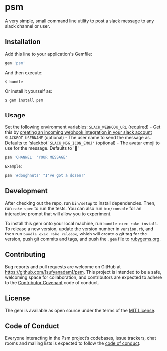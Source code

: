 # psm

A very simple, small command line utility to post a slack message to any slack channel or
user.

## Installation

Add this line to your application's Gemfile:

```ruby
gem 'psm'
```

And then execute:

    $ bundle

Or install it yourself as:

    $ gem install psm

## Usage

Set the following environment variables:
`SLACK_WEBHOOK_URL`    (required) - Get this by [creating an incoming webhook integration in your slack account](https://api.slack.com/incoming-webhooks)
`SLACKBOT_USERNAME`    (optional) - The user name to send the message as. Defaults to 'slackbot'
`SLACK_MSG_ICON_EMOJ'` (optional) - The avatar emoji to use for the message. Defaults to ':ghost:'

```bash
psm 'CHANNEL' 'YOUR MESSAGE'

Example:

psm '#doughnuts' "I've got a dozen!"
```

## Development

After checking out the repo, run `bin/setup` to install dependencies. Then, run `rake spec` to run the tests. You can also run `bin/console` for an interactive prompt that will allow you to experiment.

To install this gem onto your local machine, run `bundle exec rake install`. To release a new version, update the version number in `version.rb`, and then run `bundle exec rake release`, which will create a git tag for the version, push git commits and tags, and push the `.gem` file to [rubygems.org](https://rubygems.org).

## Contributing

Bug reports and pull requests are welcome on GitHub at https://github.com/[sufyanadam]/psm. This project is intended to be a safe, welcoming space for collaboration, and contributors are expected to adhere to the [Contributor Covenant](http://contributor-covenant.org) code of conduct.

## License

The gem is available as open source under the terms of the [MIT License](https://opensource.org/licenses/MIT).

## Code of Conduct

Everyone interacting in the Psm project’s codebases, issue trackers, chat rooms and mailing lists is expected to follow the [code of conduct](https://github.com/[sufyanadam]/psm/blob/master/CODE_OF_CONDUCT.md).
